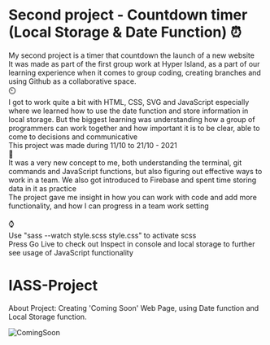 # Second project - Countdown timer (Local Storage & Date Function) ⏰

My second project is a timer that countdown the launch of a new website<br>
It was made as part of the first group work at Hyper Island, as a part of our learning experience when it comes to group coding, creating branches and using Github as a collaborative space. 
<br>
⏲️
<br>
I got to work quite a bit with HTML, CSS, SVG and JavaScript especially where we learned how to use the date function and store information in local storage. But the biggest learning was understanding how a group of programmers can work together and how important it is to be clear, able to come to decisions and communicative
<br>
This project was made during 11/10 to 21/10 - 2021
<br>
📅
<br>
It was a very new concept to me, both understanding the terminal, git commands and JavaScript functions, but also figuring out effective ways to work in a team. We also got introduced to Firebase and spent time storing data in it as practice<br>
The project gave me insight in how you can work with code and add more functionality, and how I can progress in a team work setting<br>
<br>
⌚
<br>
Use "sass --watch style.scss style.css" to activate scss
<br>
Press Go Live to check out 
Inspect in console and local storage to further see usage of JavaScript functionality

# IASS-Project
About Project:
Creating 'Coming Soon' Web Page, using Date function and Local Storage function.

![ComingSoon](https://user-images.githubusercontent.com/90833604/167089791-62cb7a69-322b-40d0-b0b3-0502600762e2.png)
